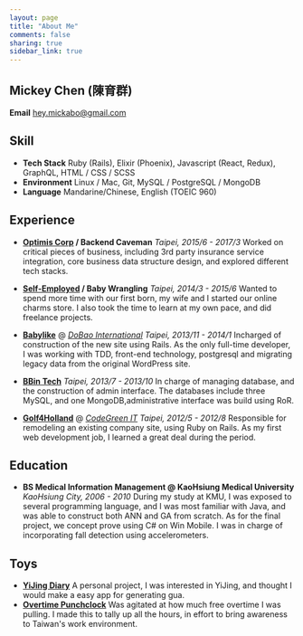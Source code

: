 ```yaml
---
layout: page
title: "About Me"
comments: false
sharing: true
sidebar_link: true
---
```


## Mickey Chen (陳育群)
**Email** hey.mickabo@gmail.com

## Skill
* **Tech Stack**
  Ruby (Rails), Elixir (Phoenix), Javascript (React, Redux), GraphQL, HTML / CSS / SCSS
* **Environment**
  Linux / Mac, Git, MySQL / PostgreSQL / MongoDB
* **Language**
  Mandarine/Chinese, English (TOEIC 960)

## Experience
* **[Optimis Corp](http://optimispt.com/) / Backend Caveman**
  *Taipei, 2015/6 - 2017/3*
  Worked on critical pieces of business, including 3rd party insurance service integration, core business data structure design, and explored different tech stacks.

* **[Self-Employed](http://allurecharms.tw) / Baby Wrangling**
  *Taipei, 2014/3 - 2015/6*
  Wanted to spend more time with our first born, my wife and I started our online charms store. I also took the time to learn at my own pace, and did freelance projects.

* **[Babylike](http://babylike.tw/)** @ *[DoBao International](http://www.facebook.com/Dollbao/)*
  *Taipei, 2013/11 - 2014/1*
  Incharged of construction of the new site using Rails. As the only full-time developer, I was working with TDD, front-end technology, postgresql and migrating legacy data from the original WordPress site.

* **[BBin Tech](http://www.bbintech.com/)**
  *Taipei, 2013/7 - 2013/10*
  In charge of managing database, and the construction of admin interface. The databases include three MySQL, and one MongoDB,administrative interface was build using RoR.

* **[Golf4Holland](https://golf4holland.nl/)** @ *[CodeGreen IT](http://codegreenit.com/)*
  *Taipei, 2012/5 - 2012/8*
  Responsible for remodeling an existing company site, using Ruby on Rails. As my first web development job, I learned a great deal during the period.

## Education
* **BS Medical Information Management @ KaoHsiung Medical University**
  *KaoHsiung City, 2006 - 2010*
  During my study at KMU, I was exposed to several programming language, and I was most familiar with Java, and was able to construct both ANN and GA from scratch. As for the final project, we concept prove using C# on Win Mobile. I was in charge of incorporating fall detection using accelerometers.

## Toys
* **[YiJing Diary](http://yijing-diary.herokuapp.com/)**
  A personal project, I was interested in YiJing, and thought I would make a easy app for generating gua.
* **[Overtime Punchclock](https://github.com/yuchunc/punchclock)**
  Was agitated at how much free overtime I was pulling. I made this to tally up all the hours, in effort to bring awareness to Taiwan's work environment.
